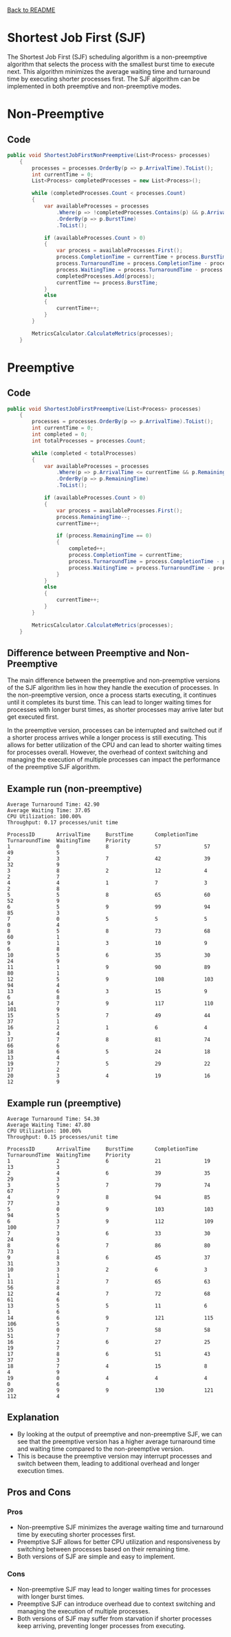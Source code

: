 ﻿[Back to README](../../README.md)
 # Shortest Job First (SJF)
The Shortest Job First (SJF) scheduling algorithm is a non-preemptive algorithm that selects the process with the smallest burst time to execute next. This algorithm minimizes the average waiting time and turnaround time by executing shorter processes first. The SJF algorithm can be implemented in both preemptive and non-preemptive modes.


# Non-Preemptive
## Code
```csharp
public void ShortestJobFirstNonPreemptive(List<Process> processes)
    {
        processes = processes.OrderBy(p => p.ArrivalTime).ToList();
        int currentTime = 0;
        List<Process> completedProcesses = new List<Process>();

        while (completedProcesses.Count < processes.Count)
        {
            var availableProcesses = processes
                .Where(p => !completedProcesses.Contains(p) && p.ArrivalTime <= currentTime)
                .OrderBy(p => p.BurstTime)
                .ToList();

            if (availableProcesses.Count > 0)
            {
                var process = availableProcesses.First();
                process.CompletionTime = currentTime + process.BurstTime;
                process.TurnaroundTime = process.CompletionTime - process.ArrivalTime;
                process.WaitingTime = process.TurnaroundTime - process.BurstTime;
                completedProcesses.Add(process);
                currentTime += process.BurstTime;
            }
            else
            {
                currentTime++;
            }
        }

        MetricsCalculator.CalculateMetrics(processes);
    }
```
# Preemptive
## Code
```csharp
public void ShortestJobFirstPreemptive(List<Process> processes)
    {
        processes = processes.OrderBy(p => p.ArrivalTime).ToList();
        int currentTime = 0;
        int completed = 0;
        int totalProcesses = processes.Count;

        while (completed < totalProcesses)
        {
            var availableProcesses = processes
                .Where(p => p.ArrivalTime <= currentTime && p.RemainingTime > 0)
                .OrderBy(p => p.RemainingTime)
                .ToList();

            if (availableProcesses.Count > 0)
            {
                var process = availableProcesses.First();
                process.RemainingTime--;
                currentTime++;

                if (process.RemainingTime == 0)
                {
                    completed++;
                    process.CompletionTime = currentTime;
                    process.TurnaroundTime = process.CompletionTime - process.ArrivalTime;
                    process.WaitingTime = process.TurnaroundTime - process.BurstTime;
                }
            }
            else
            {
                currentTime++;
            }
        }

        MetricsCalculator.CalculateMetrics(processes);
    }
```
## Difference between Preemptive and Non-Preemptive

The main difference between the preemptive and non-preemptive versions of the SJF algorithm lies in how they handle the execution of processes. In the non-preemptive version, once a process starts executing, it continues until it completes its burst time. This can lead to longer waiting times for processes with longer burst times, as shorter processes may arrive later but get executed first.

In the preemptive version, processes can be interrupted and switched out if a shorter process arrives while a longer process is still executing. This allows for better utilization of the CPU and can lead to shorter waiting times for processes overall. However, the overhead of context switching and managing the execution of multiple processes can impact the performance of the preemptive SJF algorithm.

## Example run (non-preemptive)

```Performance Metrics:
Average Turnaround Time: 42.90
Average Waiting Time: 37.05
CPU Utilization: 100.00%
Throughput: 0.17 processes/unit time

ProcessID       ArrivalTime     BurstTime       CompletionTime  TurnaroundTime  WaitingTime     Priority
1               0               8               57              57              49              5
2               3               7               42              39              32              9
3               8               2               12              4               2               7
4               4               1               7               3               2               8
5               5               8               65              60              52              9
6               5               9               99              94              85              3
7               0               5               5               5               0               4
8               5               8               73              68              60              1
9               1               3               10              9               6               8
10              5               6               35              30              24              9
11              1               9               90              89              80              1
12              5               9               108             103             94              4
13              6               3               15              9               6               8
14              7               9               117             110             101             9
15              5               7               49              44              37              1
16              2               1               6               4               3               4
17              7               8               81              74              66              6
18              6               5               24              18              13              4
19              7               5               29              22              17              2
20              3               4               19              16              12              9
```

## Example run (preemptive)

```Performance Metrics:
Average Turnaround Time: 54.30
Average Waiting Time: 47.80
CPU Utilization: 100.00%
Throughput: 0.15 processes/unit time

ProcessID       ArrivalTime     BurstTime       CompletionTime  TurnaroundTime  WaitingTime     Priority
1               2               6               21              19              13              3
2               4               6               39              35              29              3
3               5               7               79              74              67              7
4               9               8               94              85              77              3
5               0               9               103             103             94              5
6               3               9               112             109             100             7
7               3               6               33              30              24              9
8               6               7               86              80              73              1
9               8               6               45              37              31              3
10              3               2               6               3               1               1
11              2               7               65              63              56              8
12              4               7               72              68              61              6
13              5               5               11              6               1               6
14              6               9               121             115             106             5
15              0               7               58              58              51              7
16              2               6               27              25              19              7
17              8               6               51              43              37              3
18              7               4               15              8               4               9
19              0               4               4               4               0               6
20              9               9               130             121             112             4
```

## Explanation

- By looking at the output of preemptive and non-preemptive SJF, we can see that the preemptive version has a higher average turnaround time and waiting time compared to the non-preemptive version.
- This is because the preemptive version may interrupt processes and switch between them, leading to additional overhead and longer execution times.

## Pros and Cons

### Pros

- Non-preemptive SJF minimizes the average waiting time and turnaround time by executing shorter processes first.
- Preemptive SJF allows for better CPU utilization and responsiveness by switching between processes based on their remaining time.
- Both versions of SJF are simple and easy to implement.

### Cons

- Non-preemptive SJF may lead to longer waiting times for processes with longer burst times.
- Preemptive SJF can introduce overhead due to context switching and managing the execution of multiple processes.
- Both versions of SJF may suffer from starvation if shorter processes keep arriving, preventing longer processes from executing.
